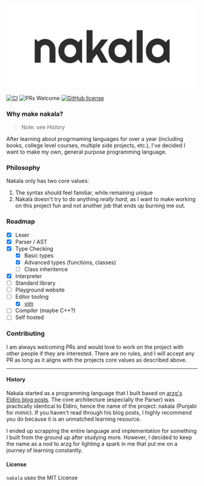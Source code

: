 <p align="center">
  <img src="./assets/new_logo.png" width="500px"/>
</p>

[![CI](https://github.com/nakala-lang/nakala/actions/workflows/CI.yml/badge.svg)](https://github.com/nakala-lang/nakala/actions/workflows/CI.yml)
![PRs Welcome](https://img.shields.io/badge/PRs-welcomed-green.svg)
[![GitHub license](https://img.shields.io/github/license/nakala-lang/nakala.svg)](https://github.com/nakala-lang/nakala/blob/master/LICENSE)


### Why make nakala?

> Note: see _History_

After learning about progrmaming languages for over a year (including books, college level courses, multiple side projects, etc.), I've decided I want to make my own, general purpose programming language.

### Philosophy

Nakala only has two core values:

1. The syntax should feel familiar, while remaining unique
2. Nakala doesn't try to do anything _really hard_, as I want to make working on this project fun and not another job that ends up burning me out.

### Roadmap

- [x] Lexer
- [x] Parser / AST
- [x] Type Checking
  - [x] Basic types
  - [x] Advanced types (functions, classes)
  - [ ] Class inheritence
- [x] Interpreter
- [ ] Standard library
- [ ] Playground website
- [ ] Editor tooling
  - [x] [vim](https://github.com/nakala-lang/nakala.vim)
- [ ] Compiler (maybe C++?)
- [ ] Self hosted

### Contributing
I am always welcoming PRs and would love to work on the project with other people if they are interested. There are no rules, and I will accept any PR as long as it aligns with the projects core values as described above.

---

#### History

Nakala started as a programming language that I built based on [arzg's Eldiro blog posts](https://arzg.github.io/lang/). 
The core architecture (especially the Parser) was practically identical to Eldiro, hence the name of the project: nakala (Punjabi for _mimic_).
If you haven't read through his blog posts, I highly recommend you do because it is an unmatched learning resource.

I ended up scrapping the entire language and implementation for something I built from the ground up after studying more. However, I decided to keep the name as a nod to arzg for lighting a spark in me that put me on a journey of learning constantly.

#### License
`nakala` uses the MIT License
